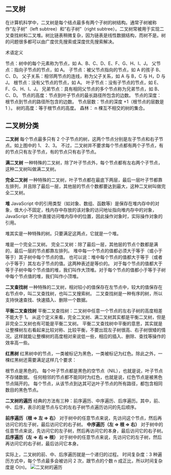 ## **二叉树**

在计算机科学中，二叉树是每个结点最多有两个子树的树结构。通常子树被称作“左子树”（left subtree）和“右子树”（right subtree）。二叉树常被用于实现二叉查找树和二叉堆。树比链表稍微复杂，因为链表是线性数据结构，而树不是。树的问题很多都可以由广度优先搜索或深度优先搜索解决。

术语定义

节点：树中的每个元素称为节点，如 A、B、C、D、E、F、G、H、I、J。
父节点：指向子节点的节点，如 A。
子节点：被父节点指向的节点，如 A 的孩子 B、C、D。
父子关系：相邻两节点的连线，称为父子关系，如 A 与 B，C 与 H，D 与 J。
根节点：没有父节点的节点，如 A。
叶子节点：没有子节点的节点，如 E、F、G、H、I、J。
兄弟节点：具有相同父节点的多个节点称为兄弟节点，如 B、C、D。
节点的高度：节点到叶子节点的最长路径所包含的边数。
节点的深度：根节点到节点的路径所包含的边数。
节点层数：节点的深度 +1（根节点的层数是 1 ）。
树的高度：等于根节点的高度。
森林： n 棵互不相交的树的集合。

## 二叉树分类

**二叉树**
每个节点最多只有 2 个子节点的树，这两个节点分别是左子节点和右子节点。如上图中的 1、 2、3。 不过，二叉树并不要求每个节点都有两个子节点，有的节点只有左子节点，有的节点只有右子节点。

**满二叉树**
一种特殊的二叉树，除了叶子节点外，每个节点都有左右两个子节点，这种二叉树叫做满二叉树。

**完全二叉树**
一种特殊的二叉树，叶子节点都在最底下两层，最后一层叶子节都靠左排列，并且除了最后一层，其他层的节点个数都要达到最大，这种二叉树叫做完全二叉树。

**堆**
JavaScript 中的引用类型（如对象、数组、函数等）是保存在堆内存中的对象，值大小不固定，栈内存中存放的该对象的访问地址指向堆内存中的对象，JavaScript 不允许直接访问堆内存中的位置，因此操作对象时，实际操作对象的引用。

堆其实是一种特殊的树。只要满足这两点，它就是一个堆。

堆是一个完全二叉树。 完全二叉树：除了最后一层，其他层的节点个数都是满的，最后一层的节点都靠左排列。
堆中每一个节点的值都必须大于等于（或小于等于）其子树中每个节点的值。 也可以说：堆中每个节点的值都大于等于（或者小于等于）其左右子节点的值。这两种表述是等价的。
对于每个节点的值都大于等于子树中每个节点值的堆，我们叫作大顶堆。对于每个节点的值都小于等于子树中每个节点值的堆，我们叫作小顶堆。

**二叉查找树**
一种特殊的二叉树，相对较小的值保存在左节点中，较大的值保存在右节点中，叫二叉查找树，也叫二叉搜索树。 二叉查找树是一种有序的树，所以支持快速查找、快速插入、删除一个数据。 

**平衡二叉查找树**
平衡二叉查找树：二叉树中任意一个节点的左右子树的高度相差不能大于 1。 从这个定义来看，完全二叉树、满二叉树其实都是平衡二叉树，但是非完全二叉树也有可能是平衡二叉树。 平衡二叉查找树中平衡的意思，其实就是让整棵树左右看起来比较对称、比较平衡，不要出现左子树很高、右子树很矮的情况。这样就能让整棵树的高度相对来说低一些，相应的插入、删除、查找等操作的效率高一些。 

**红黑树**
红黑树中的节点，一类被标记为黑色，一类被标记为红色。除此之外，一棵红黑树还需要满足这样几个要求：

根节点是黑色的。
每个叶子节点都是黑色的空节点（NIL），也就是说，叶子节点不存储数据。
任何相邻的节点都不能同时为红色，也就是说，红色节点是被黑色节点隔开的。
每个节点，从该节点到达其可达叶子节点的所有路径，都包含相同数目的黑色节点。

**二叉树的遍历**
经典的方法有三种：前序遍历、中序遍历、后序遍历。其中，前、中、后序，表示的是节点与它的左右子树节点遍历访问的先后顺序。

**前序遍历（根 => 左 => 右）**
对于树中的任意节点来说，先访问这个节点，然后再访问它的左子树，最后访问它的右子树。
**中序遍历（左 => 根 => 右）**
对于树中的任意节点来说，先访问它的左子树，然后再访问它的本身，最后访问它的右子树。
**后序遍历（左 => 右 => 根）**
对于树中的任意节点来说，先访问它的左子树，然后再访问它的右子树，最后访问它本身。

实际上，二叉树的前、中、后序遍历就是一个递归的过程。
时间复杂度：3 种遍历方式中，每个节点最多会被访问 2 次，跟节点的个数 n 成正比，所以时间复杂度是 O(n)。
![二叉树的遍历](https://pic1.zhimg.com/80/v2-28b51a414a2c78a707e7bb74364ecb1c_1440w.jpg)
